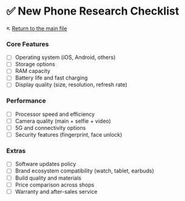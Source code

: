 # ✅ New Phone Research Checklist

↖️ [Return to the main file](../README.md)

### Core Features
- [ ] Operating system (iOS, Android, others)
- [ ] Storage options
- [ ] RAM capacity
- [ ] Battery life and fast charging
- [ ] Display quality (size, resolution, refresh rate)

### Performance
- [ ] Processor speed and efficiency
- [ ] Camera quality (main + selfie + video)
- [ ] 5G and connectivity options
- [ ] Security features (fingerprint, face unlock)

### Extras
- [ ] Software updates policy
- [ ] Brand ecosystem compatibility (watch, tablet, earbuds)
- [ ] Build quality and materials
- [ ] Price comparison across shops
- [ ] Warranty and after-sales service
